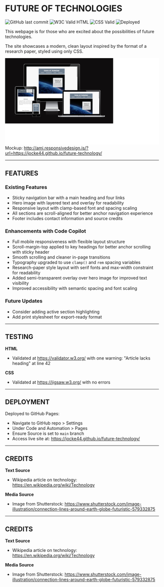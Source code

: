 # FUTURE OF TECHNOLOGIES

![GitHub last commit](https://img.shields.io/github/last-commit/jocke44/future-technology?style=flat-square)
![W3C Valid HTML](https://img.shields.io/w3c-validation/html?targetUrl=https%3A%2F%2Fjocke44.github.io%2Ffuture-technology%2F&style=flat-square)
![CSS Valid](https://img.shields.io/badge/CSS%20Valid-green?style=flat-square)
![Deployed](https://img.shields.io/badge/GitHub%20Pages-LIVE-blueviolet?style=flat-square)

This webpage is for those who are excited about the possibilities of future technologies.

The site showcases a modern, clean layout inspired by the format of a research paper, styled using only CSS.

![alt text](/assets/images/responsive.png)
Mockup: http://ami.responsivedesign.is/?url=https://jocke44.github.io/future-technology/

---

## FEATURES

### Existing Features
- Sticky navigation bar with a main heading and four links
- Hero image with layered text and overlay for readability
- Responsive layout with clamp-based font and spacing scaling
- All sections are scroll-aligned for better anchor navigation experience
- Footer includes contact information and source credits

### Enhancements with Code Copilot
- Full mobile responsiveness with flexible layout structure
- Scroll-margin-top applied to key headings for better anchor scrolling with sticky header
- Smooth scrolling and cleaner in-page transitions
- Typography upgraded to use `clamp()` and `rem` spacing variables
- Research-paper style layout with serif fonts and max-width constraint for readability
- Added semi-transparent overlay over hero image for improved text visibility
- Improved accessibility with semantic spacing and font scaling

### Future Updates
- Consider adding active section highlighting
- Add print stylesheet for export-ready format

---

## TESTING

**HTML**
- Validated at https://validator.w3.org/ with one warning: "Article lacks heading" at line 42

**CSS**
- Validated at https://jigsaw.w3.org/ with no errors

---

## DEPLOYMENT

Deployed to GitHub Pages:
- Navigate to GitHub repo > Settings
- Under Code and Automation > Pages
- Ensure Source is set to `main` branch
- Access live site at: https://jocke44.github.io/future-technology/

---

## CREDITS

**Text Source**
- Wikipedia article on technology: https://en.wikipedia.org/wiki/Technology

**Media Source**
- Image from Shutterstock:
  https://www.shutterstock.com/image-illustration/connection-lines-around-earth-globe-futuristic-579332875
---

## CREDITS

**Text Source**
- Wikipedia article on technology: https://en.wikipedia.org/wiki/Technology

**Media Source**
- Image from Shutterstock:
  https://www.shutterstock.com/image-illustration/connection-lines-around-earth-globe-futuristic-579332875